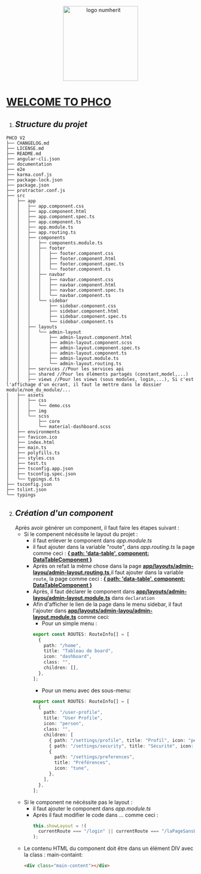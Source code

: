 [<p align="center"><img src="https://github.com/numherit-dev/pmp/blob/main/src/assets/img/num.webp" alt="logo numherit" width="200"/></p>](#)

[<p align="center"><h1 style="color:#e2590f">WELCOME TO PHCO</h1></p>](#)

1. ## _Structure du projet_

```
PHCO V2
├── CHANGELOG.md
├── LICENSE.md
├── README.md
├── angular-cli.json
├── documentation
├── e2e
├── karma.conf.js
├── package-lock.json
├── package.json
├── protractor.conf.js
├── src
│   ├── app
│   │   ├── app.component.css
│   │   ├── app.component.html
│   │   ├── app.component.spec.ts
│   │   ├── app.component.ts
│   │   ├── app.module.ts
│   │   ├── app.routing.ts
│   │   ├── components
│   │   │   ├── components.module.ts
│   │   │   ├── footer
│   │   │   │   ├── footer.component.css
│   │   │   │   ├── footer.component.html
│   │   │   │   ├── footer.component.spec.ts
│   │   │   │   └── footer.component.ts
│   │   │   ├── navbar
│   │   │   │   ├── navbar.component.css
│   │   │   │   ├── navbar.component.html
│   │   │   │   ├── navbar.component.spec.ts
│   │   │   │   └── navbar.component.ts
│   │   │   └── sidebar
│   │   │       ├── sidebar.component.css
│   │   │       ├── sidebar.component.html
│   │   │       ├── sidebar.component.spec.ts
│   │   │       └── sidebar.component.ts
│   │   ├── layouts
│   │   │   └── admin-layout
│   │   │       ├── admin-layout.component.html
│   │   │       ├── admin-layout.component.scss
│   │   │       ├── admin-layout.component.spec.ts
│   │   │       ├── admin-layout.component.ts
│   │   │       ├── admin-layout.module.ts
│   │   │       └── admin-layout.routing.ts
│   │   ├── services //Pour les services api
│   │   ├── shared //Pour les éléments partagés (constant,model,...)
│   │   ├── views //Pour les views (sous modules, login,...), Si c'est l'affichage d'un écrant, il faut le mettre dans le dossier module/nom_du_module/...
│   ├── assets
│   │   ├── css
│   │   │   └── demo.css
│   │   ├── img
│   │   └── scss
│   │       ├── core
│   │       └── material-dashboard.scss
│   ├── environments
│   ├── favicon.ico
│   ├── index.html
│   ├── main.ts
│   ├── polyfills.ts
│   ├── styles.css
│   ├── test.ts
│   ├── tsconfig.app.json
│   ├── tsconfig.spec.json
│   └── typings.d.ts
├── tsconfig.json
├── tslint.json
└── typings

```

2. ## _Création d'un component_
   Après avoir générer un component, il faut faire les étapes suivant :
   - Si le compenent nécéssite le layout du projet :
     - il faut enlever le component dans _app.module.ts_
     - il faut ajouter dans la variable "route", dans _app.routing.ts_ la page comme ceci : **[{ path: 'data-table', component: DataTableComponent }](#)**
     - Après on refait la même chose dans la page **[app/layouts/admin-layou/admin-layout.routing.ts](#)**,il faut ajouter dans la variable `route`, la page comme ceci : **[{ path: 'data-table', component: DataTableComponent }](#)**
     - Après, il faut déclarer le component dans **[app/layouts/admin-layou/admin-layout.module.ts](#)** dans `declaration`
     - Afin d'afficher le lien de la page dans le menu sidebar, il faut l'ajouter dans **[app/layouts/admin-layou/admin-layout.module.ts](#)** comme ceci:
       - Pour un simple menu :
       ```typescript
       export const ROUTES: RouteInfo[] = [
         {
           path: "/home",
           title: "Tableau de board",
           icon: "dashboard",
           class: "",
           children: [],
         },
       ];
       ```
       - Pour un menu avec des sous-menu:
       ```typescript
       export const ROUTES: RouteInfo[] = [
         {
           path: "/user-profile",
           title: "User Profile",
           icon: "person",
           class: "",
           children: [
             { path: "/settings/profile", title: "Profil", icon: "person" },
             { path: "/settings/security", title: "Sécurité", icon: "lock" },
             {
               path: "/settings/preferences",
               title: "Préférences",
               icon: "tune",
             },
           ],
         },
       ];
       ```
   - Si le component ne nécéssite pas le layout :
     - il faut ajouter le component dans _app.module.ts_
     - Après il faut modifier le code dans ... comme ceci :
       ```typescript
       this.showLayout = !(
         currentRoute === "/login" || currentRoute === "/laPageSansLayout"
       );
       ```
   - Le contenu HTML du component doit être dans un élément DIV avec la class : main-containt:
     ```html
     <div class="main-content"></div>
     ```
